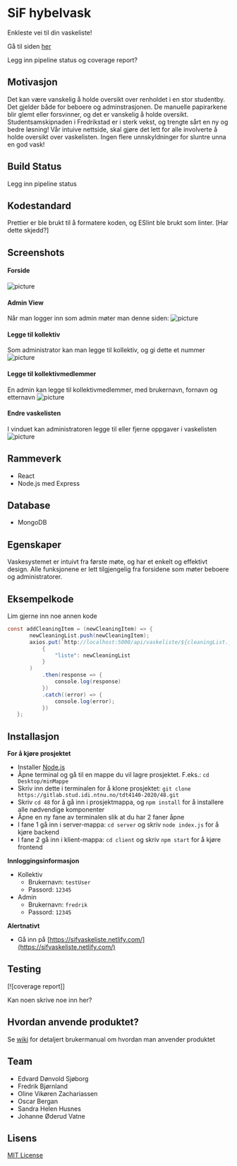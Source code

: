 # SiF hybelvask
Enkleste vei til din vaskeliste!

Gå til siden [her](https://sifvaskeliste.netlify.com/)

Legg inn pipeline status og coverage report?

## Motivasjon
Det kan være vanskelig å holde oversikt over renholdet i en stor studentby. Det gjelder både for beboere og adminstrasjonen. De manuelle papirarkene blir glemt eller forsvinner, og det er vanskelig å holde oversikt. Studentsamskipnaden i Fredrikstad er i sterk vekst, og trengte sårt en ny og bedre løsning! Vår intuive nettside, skal gjøre det lett for alle involverte å holde oversikt over vaskelisten. Ingen flere unnskyldninger for sluntre unna en god vask!


## Build Status
Legg inn pipeline status


## Kodestandard
Prettier er ble brukt til å formatere koden, og ESlint ble brukt som linter. [Har dette skjedd?]

## Screenshots
#### Forside
![picture](Screenshots/forside.JPG)


#### Admin View
Når man logger inn som admin møter man denne siden:
![picture](Screenshots/adminview.JPG)


#### Legge til kollektiv
Som administrator kan man legge til kollektiv, og gi dette et nummer
![picture](Screenshots/legg_til_kollektiv.JPG)

#### Legge til kollektivmedlemmer
En admin kan legge til kollektivmedlemmer, med brukernavn, fornavn og etternavn
![picture](Screenshots/endre_kollektivmedlemmer.JPG)

#### Endre vaskelisten
I vinduet kan administratoren legge til eller fjerne oppgaver i vaskelisten
![picture](Screenshots/endre_vaskeliste.JPG)


## Rammeverk
- React
- Node.js med Express

## Database
- MongoDB

## Egenskaper
Vaskesystemet er intuivt fra første møte, og har et enkelt og effektivt design. Alle funksjonene er lett tilgjengelig fra forsidene som møter beboere og administratorer.

## Eksempelkode

Lim gjerne inn noe annen kode

```java
const addCleaningItem = (newCleaningItem) => {
       newCleaningList.push(newCleaningItem);
       axios.put(`http://localhost:5000/api/vaskeliste/${cleaningList._id}`,
           {
               "liste": newCleaningList
           }
       )
           .then(response => {
               console.log(response)
           })
           .catch((error) => {
               console.log(error);
           })
   };

```

## Installasjon
**For å kjøre prosjektet**
- Installer [Node.js](https://nodejs.org)
- Åpne terminal og gå til en mappe du vil lagre prosjektet. F.eks.: `cd Desktop/minMappe`
- Skriv inn dette i terminalen for å klone prosjektet: `git clone https://gitlab.stud.idi.ntnu.no/tdt4140-2020/48.git`
- Skriv `cd 48` for å gå inn i prosjektmappa, og `npm install` for å installere alle nødvendige komponenter
- Åpne en ny fane av terminalen slik at du har 2 faner åpne
- I fane 1 gå inn i server-mappa: `cd server` og skriv `node index.js` for å kjøre backend
- I fane 2 gå inn i klient-mappa: `cd client` og skriv `npm start` for å kjøre frontend

**Innloggingsinformasjon**
*  Kollektiv
   - Brukernavn: `testUser`
   - Passord: `12345`
*  Admin
   - Brukernavn: `fredrik`
   - Passord: `12345`

**Alertnativt**
*  Gå inn på [https://sifvaskeliste.netlify.com/](https://sifvaskeliste.netlify.com/)

## Testing
[![coverage report]]

Kan noen skrive noe inn her?

## Hvordan anvende produktet?
Se [wiki](https://gitlab.stud.idi.ntnu.no/tdt4140-2020/48/-/wikis/Brukermanual) for detaljert brukermanual om hvordan man anvender produktet


## Team
- Edvard Dønvold Sjøborg
- Fredrik Bjørnland
- Oline Vikøren Zachariassen
- Oscar Bergan
- Sandra Helen Husnes
- Johanne Øderud Vatne


## Lisens
[MIT License](LICENSE)

